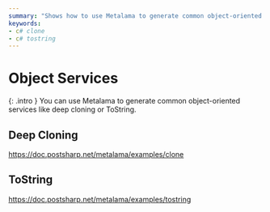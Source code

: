 ```yaml
---
summary: "Shows how to use Metalama to generate common object-oriented services like deep cloning or ToString."
keywords:
- c# clone
- c# tostring
---
```


# Object Services

{: .intro }
You can use Metalama to generate common object-oriented services like deep cloning or ToString.

## Deep Cloning

https://doc.postsharp.net/metalama/examples/clone

## ToString

https://doc.postsharp.net/metalama/examples/tostring
